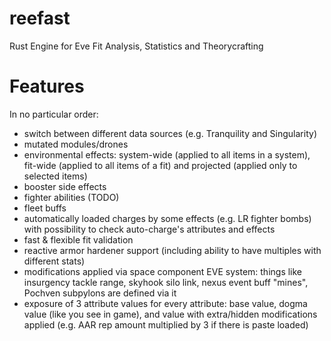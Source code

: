 # reefast
Rust Engine for Eve Fit Analysis, Statistics and Theorycrafting

# Features
In no particular order:
- switch between different data sources (e.g. Tranquility and Singularity)
- mutated modules/drones
- environmental effects: system-wide (applied to all items in a system), fit-wide (applied to all items of a fit) and projected (applied only to selected items)
- booster side effects
- fighter abilities (TODO)
- fleet buffs
- automatically loaded charges by some effects (e.g. LR fighter bombs) with possibility to check auto-charge's attributes and effects
- fast & flexible fit validation
- reactive armor hardener support (including ability to have multiples with different stats)
- modifications applied via space component EVE system: things like insurgency tackle range, skyhook silo link, nexus event buff "mines", Pochven subpylons are defined via it
- exposure of 3 attribute values for every attribute: base value, dogma value (like you see in game), and value with extra/hidden modifications applied (e.g. AAR rep amount multiplied by 3 if there is paste loaded)
